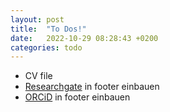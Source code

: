 ```yaml
---
layout: post
title:  "To Dos!"
date:   2022-10-29 08:28:43 +0200
categories: todo
---
```

* CV file
* [Researchgate](https://www.researchgate.net/profile/Jonas-Rieger) in footer einbauen
* [ORCiD](https://orcid.org/0000-0002-0007-4478) in footer einbauen